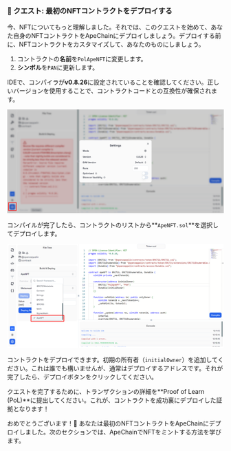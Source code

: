### 🚀 クエスト: 最初のNFTコントラクトをデプロイする

今、NFTについてもっと理解しました。それでは、このクエストを始めて、あなた自身のNFTコントラクトをApeChainにデプロイしましょう。デプロイする前に、NFTコントラクトをカスタマイズして、あなたのものにしましょう。

1. コントラクトの**名前**を`PolApeNFT`に変更します。
2. **シンボル**を`PAN`に更新します。

IDEで、コンパイラが**v0.8.26**に設定されていることを確認してください。正しいバージョンを使用することで、コントラクトコードとの互換性が確保されます。

![](https://raw.githubusercontent.com/POLearn/build-on-apechain/refs/heads/master/content/assets/images/nft_version.png)

コンパイルが完了したら、コントラクトのリストから**`ApeNFT.sol`**を選択してデプロイします。

![](https://raw.githubusercontent.com/POLearn/build-on-apechain/refs/heads/master/content/assets/images/nft_select.png)

コントラクトをデプロイできます。初期の所有者（`initialOwner`）を追加してください。これは誰でも構いませんが、通常はデプロイするアドレスです。それが完了したら、デプロイボタンをクリックしてください。

クエストを完了するために、トランザクションの詳細を**Proof of Learn (PoL)**に提出してください。これが、コントラクトを成功裏にデプロイした証拠となります！

おめでとうございます！🎉 あなたは最初のNFTコントラクトをApeChainにデプロイしました。次のセクションでは、ApeChainでNFTをミントする方法を学びます。
